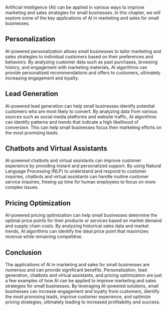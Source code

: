
Artificial Intelligence (AI) can be applied in various ways to improve marketing and sales strategies for small businesses. In this chapter, we will explore some of the key applications of AI in marketing and sales for small businesses.

Personalization
---------------

AI-powered personalization allows small businesses to tailor marketing and sales strategies to individual customers based on their preferences and behaviors. By analyzing customer data such as past purchases, browsing history, and engagement with marketing materials, AI algorithms can provide personalized recommendations and offers to customers, ultimately increasing engagement and loyalty.

Lead Generation
---------------

AI-powered lead generation can help small businesses identify potential customers who are most likely to convert. By analyzing data from various sources such as social media platforms and website traffic, AI algorithms can identify patterns and trends that indicate a high likelihood of conversion. This can help small businesses focus their marketing efforts on the most promising leads.

Chatbots and Virtual Assistants
-------------------------------

AI-powered chatbots and virtual assistants can improve customer experience by providing instant and personalized support. By using Natural Language Processing (NLP) to understand and respond to customer inquiries, chatbots and virtual assistants can handle routine customer service inquiries, freeing up time for human employees to focus on more complex issues.

Pricing Optimization
--------------------

AI-powered pricing optimization can help small businesses determine the optimal price points for their products or services based on market demand and supply chain costs. By analyzing historical sales data and market trends, AI algorithms can identify the ideal price point that maximizes revenue while remaining competitive.

Conclusion
----------

The applications of AI in marketing and sales for small businesses are numerous and can provide significant benefits. Personalization, lead generation, chatbots and virtual assistants, and pricing optimization are just a few examples of how AI can be applied to improve marketing and sales strategies for small businesses. By leveraging AI-powered solutions, small businesses can increase engagement and loyalty from customers, identify the most promising leads, improve customer experience, and optimize pricing strategies, ultimately leading to increased profitability and success.
